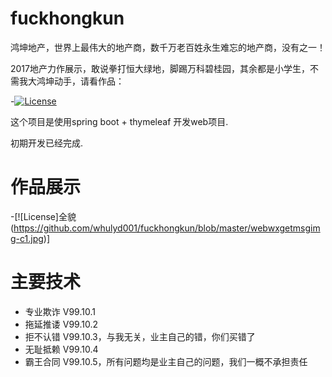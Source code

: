 # fuckhongkun

鸿坤地产，世界上最伟大的地产商，数千万老百姓永生难忘的地产商，没有之一！

2017地产力作展示，敢说拳打恒大绿地，脚踢万科碧桂园，其余都是小学生，不需我大鸿坤动手，请看作品：

-[![License](https://img.shields.io/badge/license-Apache%202-4EB1BA.svg)](https://www.apache.org/licenses/LICENSE-2.0.html)

这个项目是使用spring boot + thymeleaf 开发web项目.

初期开发已经完成.

# 作品展示

-[![License]全貌(https://github.com/whulyd001/fuckhongkun/blob/master/webwxgetmsgimg-c1.jpg)]


# 主要技术

- 专业欺诈 V99.10.1
- 拖延推诿 V99.10.2
- 拒不认错 V99.10.3，与我无关，业主自己的错，你们买错了
- 无耻抵赖 V99.10.4
- 霸王合同 V99.10.5，所有问题均是业主自己的问题，我们一概不承担责任

